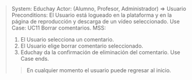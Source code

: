 > System: Educhay
> Actor: (Alumno, Profesor, Administrador) => Usuario
> Preconditions: El Usuario está logueado en la plataforma y en la página de reproducción y descarga de un vídeo seleccionado.
> Use Case: UC11 Borrar comentarios.
> MSS:
> 1. El Usuario selecciona un comentario.
> 2. El Usuario elige borrar comentario seleccionado.
> 3. Educhay da la confirmación de eliminación del comentario.
> Use Case ends.
>> En cualquier momento el usuario puede regresar al inicio.